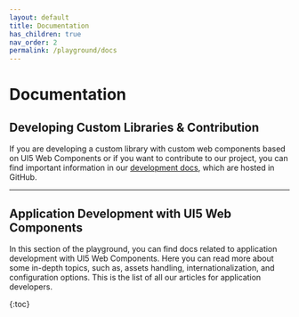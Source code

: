 ```yaml
---
layout: default
title: Documentation
has_children: true
nav_order: 2
permalink: /playground/docs
---
```


# Documentation

## Developing Custom Libraries & Contribution

If you are developing a custom library with custom web components based on UI5 Web Components or if you want to contribute to our project, you can find important information in our [development docs](https://github.com/SAP/ui5-webcomponents/tree/master/docs/dev), which are hosted in GitHub.

<hr />

## Application Development with UI5 Web Components

In this section of the playground, you can find docs related to application development with UI5 Web Components.
Here you can read more about some in-depth topics, such as, assets handling, internationalization, and configuration options. This is the list of all our articles for application developers.

{:toc}
